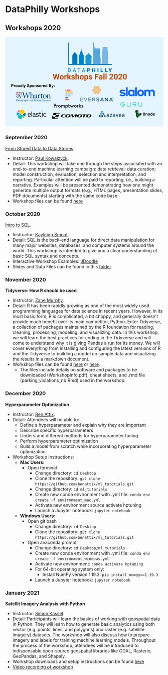 # DataPhilly Workshops

  
## Workshops 2020 
<img src="EventTitleSponsors_Aug302020.png?raw=true"/>

### September 2020
[From Stored Data to Data Stories](https://github.com/pjkowalczyk/DataPhilly_StoredDataStories). 
- Instructor: [Paul Kowalzyck](https://www.linkedin.com/in/pauljkowalczyk/). 
- Detail: This workshop will take one through the steps associated with an end-to-end machine learning campaign: data retrieval; data curation; model construction, evaluation, selection and interpretation; and reporting. Particular attention will be paid to reporting, i.e., building a narrative. Examples will be presented demonstrating how one might generate multiple output formats (e.g., HTML pages, presentation slides, PDF documents) starting with the same code base.  
- Workshop files can be found [here](https://github.com/pjkowalczyk/DataPhilly_StoredDataStories)

### October 2020
[Intro to SQL](http://tpcg.io/HjSt3dp7). 
- Instructor: [Kayleigh Smoot](https://www.linkedin.com/in/kayleigh-smoot/). 
- Detail: SQL is the back-end language for direct data manipulation for many major websites, databases, and computer systems around the world. This workshop is intended to give you a clear understanding of basic SQL syntax and concepts. 
- Interactive Workshop Examples: [JDoodle](https://www.jdoodle.com/ia/2QC)
- Slides and Data Files can be found in this [folder](https://github.com/DataPhilly/Workshops/tree/master/WorkshopFiles/IntroToSQL)

### November 2020
**Tidyverse: How R should be used**. 
- Instructor: [Zane Murphy](https://www.linkedin.com/in/zane-murphy-406809125/). 
- Detail: R has been rapidly growing as one of the most widely used programming languages for data science in recent years. However, in its most basic form, R is complicated, a bit choppy, and generally doesn’t provide much benefit over its main competitor, Python. Enter Tidyverse, a collection of packages maintained by the R foundation for reading, cleaning, processing, modeling, and visualizing data. In this workshop, we will learn the best practices for coding in the Tidyverse and will come to understand why it is giving Pandas a run for its money. We will cover everything from installing and configuring the latest versions of R and the Tidyverse to building a model on sample data and visualizing the results in a markdown document.
- Workshop files can be found [here](https://github.com/zanemurphy/DataPhilly-Tidyverse) or [here](https://github.com/zanemurphy/DataPhilly-Tidyverse). 
  - The files include details on software and packages to be downloaded (WorkshopInfo.pdf), cheat sheets,  and .rmd file (parking_violations_nb.Rmd) used in the workshop.
  
### December 2020  
**Hyperparameter Optimization**
- Instructor: [Ben Attix](https://www.linkedin.com/in/benattix/).
- Detail: Attendees will be able to:  
  - Define a hyperparameter and explain why they are important  
  - Describe specific hyperparameters  
  - Understand different methods for hyperparameter tuning  
  - Perform hyperparameter optimization  
  - Build a model from scratch while incorporating hyperparameter optimization  
- Workshop Setup Instructions:  
  - **Mac Users:**  
    - Open terminal  
      - Change directory: `cd Desktop`
      - Clone the repository: `git clone https://github.com/benattix/ml_tutorials.git`
      - Change directory: `cd ml_tutorials`
      - Create new conda environment with .yml file: `conda env create -f environment_mac.yml`
      - Activate new environment source activate hptuning
      - Launch a Jupyter notebook: `jupyter notebook`
   - **Windows Users:**
      - Open git bash  
        - Change directory: `cd Desktop`  
        - Clone the repository: `git clone https://github.com/benattix/ml_tutorials.git`  
      - Open anaconda prompt  
        - Change directory: `cd Desktop/ml_tutorials`  
        - Create new conda environment with .yml file: `conda env create -f environment_windows.yml`  
        - Activate new environment: `conda activate hptuning`  
        - For 64-bit operating system only:
          - Install NumPy version 1.19.3: `pip install numpy==1.19.3`
        - Launch a Jupyter notebook: `jupyter notebook`
  
### January 2021 
**Satellit Imagery Analysis with Python**
- Instructor: [Simon Kassel](https://www.linkedin.com/in/simon-kassel-6b074434/).  
- Detail: Participants will learn the basics of working with geospatial data in Python. They will learn how to generate basic analytics using both vector (e.g. points, lines, and polygons) and raster (e.g. satellite imagery) datasets. The workshop will also discuss how to prepare imagery and labels for training machine learning models. Throughout the process of the workshop, attendees will be introduced to indispensable open-source geospatial libraries like GDAL, Rasterio, GeoPandas, and Shapely. 
- Workshop downloads and setup instructions can be found [here](https://github.com/simonkassel/python-satellite-imagery-workshop)
- [Video recording of workshop](https://youtu.be/KFO9zCFBwtY)
